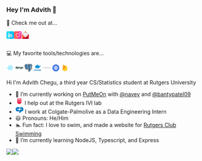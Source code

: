 ### Hey I'm Advith :wave:

:calling: Check me out at...

<a href="https://www.linkedin.com/in/achegu/">
  <img align="left" width="20px" src="https://raw.githubusercontent.com/advil64/advil64/master/images/linkedin.svg" />
</a>
<a href="https://www.instagram.com/advillion/">
  <img align="left" width="20px" src="https://raw.githubusercontent.com/advil64/advil64/master/images/instagram.svg" />
</a>
<a href="mailto:advil64@gmail.com">
  <img align="left" width="20px" src="https://raw.githubusercontent.com/advil64/advil64/master/images/mail.svg" />
</a>
<br></br>

:computer: My favorite tools/technologies are...

<code><img height="20" src="https://raw.githubusercontent.com/github/explore/80688e429a7d4ef2fca1e82350fe8e3517d3494d/topics/react/react.png"></code>
<code><img height="20" src="https://raw.githubusercontent.com/github/explore/80688e429a7d4ef2fca1e82350fe8e3517d3494d/topics/django/django.png"></code>
<code><img height="20" src="https://raw.githubusercontent.com/github/explore/80688e429a7d4ef2fca1e82350fe8e3517d3494d/topics/postgresql/postgresql.png"></code>
<code><img height="20" src="https://raw.githubusercontent.com/github/explore/80688e429a7d4ef2fca1e82350fe8e3517d3494d/topics/docker/docker.png"></code>
<code><img height="20" src="https://raw.githubusercontent.com/github/explore/80688e429a7d4ef2fca1e82350fe8e3517d3494d/topics/express/express.png"></code>
<code><img height="20" src="https://raw.githubusercontent.com/github/explore/80688e429a7d4ef2fca1e82350fe8e3517d3494d/topics/kubernetes/kubernetes.png"></code>
<code><img height="20" src="https://raw.githubusercontent.com/github/explore/80688e429a7d4ef2fca1e82350fe8e3517d3494d/topics/firebase/firebase.png"></code>
<br></br>
Hi I'm Advith Chegu, a third year CS/Statistics student at Rutgers University

- :musical_note: I’m currently working on [PutMeOn](https://github.com/bantypatel09/PutMeOn) with [@navey](https://github.com/navey) and [@bantypatel09](https://github.com/bantypatel09)
- <img height="20" src="https://raw.githubusercontent.com/advil64/advil64/master/images/rutgers-logo.jpg"> I help out at the Rutgers IVI lab 
- <img height="20" src="https://raw.githubusercontent.com/advil64/advil64/master/images/cp.png"> I work at Colgate-Palmolive as a Data Engineering Intern
- :smiley: Pronouns: He/Him
- :swimmer: Fun fact: I love to swim, and made a website for [Rutgers Club Swimming](https://ruclubswim.herokuapp.com)
- :thought_balloon: I’m currently learning NodeJS, Typescript, and Express

<img align="left" src="https://github-readme-stats.vercel.app/api?username=advil64&count_private=true&theme=dracula&show_icons=true" />
<img align="left" src="https://github-readme-stats.vercel.app/api/top-langs/?username=advil64&theme=dracula" />
